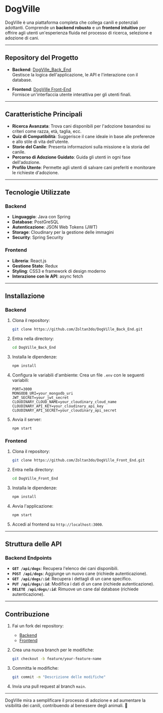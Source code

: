 # DogVille

DogVille è una piattaforma completa che collega canili e potenziali adottanti. Comprende un **backend robusto** e un **frontend intuitivo** per offrire agli utenti un'esperienza fluida nel processo di ricerca, selezione e adozione di cani.

---

## Repository del Progetto

- **Backend**: [DogVille_Back_End](https://github.com/Zoltan3do/DogVille_Back_End)  
  Gestisce la logica dell'applicazione, le API e l'interazione con il database.

- **Frontend**: [DogVille Front-End](https://github.com/Zoltan3do/DogVille)  
  Fornisce un'interfaccia utente interattiva per gli utenti finali.

---

## Caratteristiche Principali

- **Ricerca Avanzata**: Trova cani disponibili per l'adozione basandosi su criteri come razza, età, taglia, ecc.
- **Quiz di Compatibilità**: Suggerisce il cane ideale in base alle preferenze e allo stile di vita dell'utente.
- **Storie del Canile**: Presenta informazioni sulla missione e la storia del canile.
- **Percorso di Adozione Guidato**: Guida gli utenti in ogni fase dell'adozione.
- **Profilo Utente**: Permette agli utenti di salvare cani preferiti e monitorare le richieste d'adozione.

---

## Tecnologie Utilizzate

### Backend
- **Linguaggio**: Java con Spring
- **Database**: PostGreSQL
- **Autenticazione**: JSON Web Tokens (JWT)
- **Storage**: Cloudinary per la gestione delle immagini
- **Security**: Spring Security

### Frontend
- **Libreria**: React.js
- **Gestione Stato**: Redux
- **Styling**: CSS3 e framework di design moderno
- **Interazione con le API**: async fetch

---

## Installazione

### Backend

1. Clona il repository:
   ```bash
   git clone https://github.com/Zoltan3do/DogVille_Back_End.git
   ```
2. Entra nella directory:
   ```bash
   cd DogVille_Back_End
   ```
3. Installa le dipendenze:
   ```bash
   npm install
   ```
4. Configura le variabili d'ambiente:
   Crea un file `.env` con le seguenti variabili:
   ```
   PORT=3000
   MONGODB_URI=your_mongodb_uri
   JWT_SECRET=your_jwt_secret
   CLOUDINARY_CLOUD_NAME=your_cloudinary_cloud_name
   CLOUDINARY_API_KEY=your_cloudinary_api_key
   CLOUDINARY_API_SECRET=your_cloudinary_api_secret
   ```
5. Avvia il server:
   ```bash
   npm start
   ```

### Frontend

1. Clona il repository:
   ```bash
   git clone https://github.com/Zoltan3do/DogVille_Front_End.git
   ```
2. Entra nella directory:
   ```bash
   cd DogVille_Front_End
   ```
3. Installa le dipendenze:
   ```bash
   npm install
   ```
4. Avvia l'applicazione:
   ```bash
   npm start
   ```
5. Accedi al frontend su `http://localhost:3000`.

---

## Struttura delle API

### Backend Endpoints
- **`GET /api/dogs`**: Recupera l'elenco dei cani disponibili.
- **`POST /api/dogs`**: Aggiunge un nuovo cane (richiede autenticazione).
- **`GET /api/dogs/:id`**: Recupera i dettagli di un cane specifico.
- **`PUT /api/dogs/:id`**: Modifica i dati di un cane (richiede autenticazione).
- **`DELETE /api/dogs/:id`**: Rimuove un cane dal database (richiede autenticazione).

---

## Contribuzione

1. Fai un fork dei repository:
   - [Backend](https://github.com/Zoltan3do/DogVille_Back_End)
   - [Frontend](https://github.com/Zoltan3do/DogVille)

2. Crea una nuova branch per le modifiche:
   ```bash
   git checkout -b feature/your-feature-name
   ```

3. Committa le modifiche:
   ```bash
   git commit -m "Descrizione delle modifiche"
   ```

4. Invia una pull request al branch `main`.

---

DogVille mira a semplificare il processo di adozione e ad aumentare la visibilità dei canili, contribuendo al benessere degli animali. 🐾